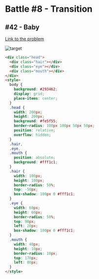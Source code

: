# Battle #8 - Transition

## #42 - Baby

[Link to the problem](https://cssbattle.dev/play/42)

![target](https://cssbattle.dev/targets/42.png)

```html
<div class="head">
  <div class="hair"></div>
  <div class="eye"></div>
  <div class="mouth"></div>
</div>
<style>
  body {
    background: #293462;
    display: grid;
    place-items: center;
  }
  .head {
    width: 200px;
    height: 200px;
    background: #fe5f55;
    border-radius: 100px 100px 50px 50px;
    position: relative;
    overflow: hidden;
  }
  .hair,
  .eye,
  .mouth {
    position: absolute;
    background: #fff1c1;
  }
  .hair {
    width: 100px;
    height: 100px;
    border-radius: 50%;
    top: -50px;
    box-shadow: 100px 0 #fff1c1;
  }
  .eye {
    width: 60px;
    height: 60px;
    border-radius: 50%;
    top: 90px;
    left: 20px;
    box-shadow: 100px 0 #fff1c1;
  }
  .mouth {
    width: 40px;
    height: 10px;
    border-radius: 10px;
    top: 170px;
    left: 80px;
  }
</style>
```
